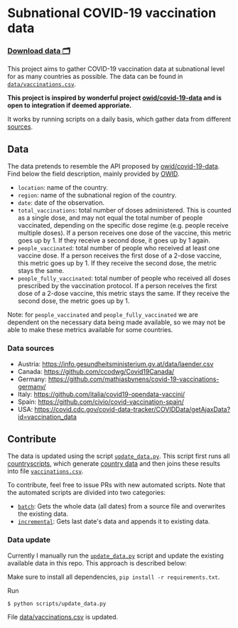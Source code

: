 # Subnational COVID-19 vaccination data 
### [Download data 🗂️](data/vaccinations.csv)

This project aims to gather COVID-19 vaccination data at subnational level for as many countries as possible. The data
can be found in [`data/vaccinations.csv`](data/vaccinations.csv).

**This project is inspired by wonderful project [owid/covid-19-data](https://github.com/owid/covid-19-data) and is open
to integration if deemed approriate.**

It works by running scripts on a daily basis, which gather data from different [sources](#sources).

## Data
The data pretends to resemble the API proposed by [owid/covid-19-data](https://github.com/owid/covid-19-data). Find
below the field description, mainly provided by [OWID](https://github.com/owid/covid-19-data/blob/master/public/data/vaccinations/README.md).

* `location`: name of the country.
* `region`: name of the subnational region of the country.
* `date`: date of the observation.
* `total_vaccinations`: total number of doses administered. This is counted as a single dose, and may not equal the total number of people vaccinated, depending on the specific dose regime (e.g. people receive multiple doses). If a person receives one dose of the vaccine, this metric goes up by 1. If they receive a second dose, it goes up by 1 again.
* `people_vaccinated`: total number of people who received at least one vaccine dose. If a person receives the first dose of a 2-dose vaccine, this metric goes up by 1. If they receive the second dose, the metric stays the same.
* `people_fully_vaccinated`: total number of people who received all doses prescribed by the vaccination protocol. If a person receives the first dose of a 2-dose vaccine, this metric stays the same. If they receive the second dose, the metric goes up by 1.

Note: for `people_vaccinated` and `people_fully_vaccinated` we are dependent on the necessary data being made available,
so we may not be able to make these metrics available for some countries.

### Data sources
- Austria: https://info.gesundheitsministerium.gv.at/data/laender.csv
- Canada: https://github.com/ccodwg/Covid19Canada/
- Germany: https://github.com/mathiasbynens/covid-19-vaccinations-germany/
- Italy: https://github.com/italia/covid19-opendata-vaccini/
- Spain: https://github.com/civio/covid-vaccination-spain/
- USA: https://covid.cdc.gov/covid-data-tracker/COVIDData/getAjaxData?id=vaccination_data

## Contribute
The data is updated using the script [`update_data.py`](scripts/update_data.py). This script first runs all
[countryscripts](scripts/countries/), which generate [country data](data/countries/) and then joins these results into
file [`vaccinations.csv`](data/vaccinations.csv).

To contribute, feel free to issue PRs with new automated scripts. Note that the automated scripts are divided into two
categories:

- [`batch`](scripts/countries/batch): Gets the whole data (all dates) from a source file and overwrites the existing data.
- [`incremental`](scripts/countries/incremental): Gets last date's data and appends it to existing data.

### Data update
Currently I manually run the [`update_data.py`](scripts/update_data.py) script and update the existing available data in this repo. This approach is described below:

Make sure to install all dependencies, `pip install -r requirements.txt`.

Run

```
$ python scripts/update_data.py
```

File [data/vaccinations.csv](data/vaccinations.csv) is updated.
